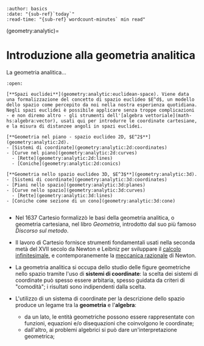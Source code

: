 ```{article-info}
:author: basics
:date: "{sub-ref}`today`"
:read-time: "{sub-ref}`wordcount-minutes` min read"
```

(geometry:analytic)=
# Introduzione alla geometria analitica

La geometria analitica...

```{dropdown} Argomenti del capitolo
:open:

[**Spazi euclidei**](geometry:analytic:euclidean-space). Viene data una formalizzazione del concetto di spazio euclideo $E^d$, un modello dello spazio come percepito da noi nella nostra esperienza quotidiana. Negli spazi euclidei è possibile applicare senza troppe complicazioni - e non diremo altro - gli strumenti dell'[algebra vettoriale](math-hs:algebra:vector), usati qui per introdurre le coordinate cartesiane, e la misura di distanzee angoli in spazi euclidei.

[**Geometria nel piano - spazio euclideo 2D, $E^2$**](geometry:analytic:2d).
- [Sistemi di coordinate](geometry:analytic:2d:coordinates)
- [Curve nel piano](geometry:analytic:2d:curves)
  - [Rette](geometry:analytic:2d:lines)
  - [Coniche](geometry:analytic:2d:conics)

[**Geometria nello spazio euclideo 3D, $E^3$**](geometry:analytic:3d).
- [Sistemi di coordinate](geometry:analytic:3d:coordinates)
- [Piani nello spazio](geometry:analytic:3d:planes)
- [Curve nello spazio](geometry:analytic:3d:curves)
  - [Rette](geometry:analytic:3d:lines)
- [Coniche come sezione di un cono](geometry:analytic:3d:cone)

```

```{dropdown} ...
```

- Nel 1637 Cartesio formalizzò le basi della geometria analitica, o geometria cartesiana, nel libro *Geometria*, introdotto dal suo più famoso *Discorso sul metodo*.
- Il lavoro di Cartesio fornisce strumenti fondamentali usati nella seconda metà del XVII secolo da Newton e Leibniz per sviluppare il [calcolo infinitesimale](math-hs:calculus), e contemporanemente la [meccanica razionale](https://basics2022.github.io/bbooks-physics-hs/ch/mechanics) di Newton.

- La geometria analitica si occupa dello studio delle figure geometriche nello spazio tramite l'uso di **sistemi di coordinate**: la scelta dei sistemi di coordinate può spesso essere arbitaria, spesso guidata da criteri di "comodità"; i risultati sono indipendenti dalla scelta.
- L'utilizzo di un sistema di coordinate per la descrizione dello spazio produce un legame tra la **geometria** e l'**algebra**:
  - da un lato, le entità geometriche possono essere rappresentate con funzioni, equazioni e/o disequazioni che coinvolgono le coordinate;
  - dall'altro, ai problemi algebrici si può dare un'interpretazione geometrica;

<!--
```{list-table}
:header-rows: 0
* - ![](../media/analytic-geometry-graphical-sln-equation.png)
  - ![](../media/analytic-geometry-graphical-sln-system-eqn.png)
  - ![](../media/analytic-geometry-graphical-sln-system-ineq.png)
* - Soluzione grafica dell'equazione $f(x) = 0$
  - Soluzione grafica del sistema di equazioni $\begin{cases} F(x,y) = 0 \\ G(x,y)=0 \end{cases}$
  - Soluzione grafica del sistema di disequazioni $\begin{cases} y > f(x) \\ y > g(x) \end{cases}$
```
-->

<!--
**Argomenti.**

**Geometria nel piano - spazio euclideo 2D, $E^2$**

- [Sistemi di coordinate](geometry:analytic:2d:coordinates) *Cartesiane e polari; trasformazione tra sistemi di coordinate: polari e cartesiane; cartesiano-cartesiano: traslazione e rotazione*

- [Punti](geometry:analytic:2d:points)

- [Rette](geometry:analytic:2d:lines)

- [Coniche](geometry:analytic:2d:conics) **todo** *parabola, ellisse, iperbole: def, caratteristiche, descrizione in coord. cartesiane e polari; riferimento a gravitazione in meccanica classica*

**Geometria nello spazio euclideo 3D, $E^3$**

  -  Sistemi di coordinate
  -  Punti
  -  Rette
  -  Piani
  -  Cono e rivisitazione delle coniche
  -  Superfici quadratiche
-->

<!--
## Geometria
La geometria si occupa della descrizione e della misura dello spazio e degli oggetti presenti in esso.

**Geometria euclidea** Formulazione assiomatica della geometria negli *Elementi* di Euclide. L'opera di Euclide contiene i risultati di geometria noti al tempo, IV-III secolo a.C., ed è la base dei principi di geometria insegnati ancora oggi.

Si occupa di elementi geometrici nel piano 2-dimensionale o nello spazio 3-dimensionale. In ordine di complessità, si occupa inizialmente della geometria piana, introducendo concetti primitivi (punto,...), **todo** *...concentrandosi su angoli, rette e triangoli, oggetti elementari nei quali è possibile scomprre altre figure piane*

**Geometria analitica** Si occupa dello studio di elementi geometrici, con l'uso di sistemi di coordinate. **todo** *E'possibile usare diversi tipi di sistemi di coordinate, come ad esempio coord. cartesiane o polari nel piano.*
Questo approccio permette di associare un elemento geometrico a un'equazione che rappresenta il legame tra le coordinate dei suoi punti: la geometria analitica rappresenta quindi un **ponte** tra la geometria e l'algebra.

**todo** *Gli oggetti geometrici sono indipendenti dai sistemi di riferimento usati per descriverli; si può quindi definire i sistemi di riferimento per rendere la descrizione la più semplice possibile*

**todo** *Si possono riconoscere i punti di uno spazio euclideo come elementi di uno* **spazio vettoriale**. Si possono quindi usare gli strumenti dell'algebra e del calcolo lineare (vettoriale).

**todo: argomenti.** *Geometria piana: coordinate; distanza; retta; coniche;... Geometria nello spazio euclideo 3-dimensionale: coordinate; distanza; retta; piano; superfici quadratiche*

**Geometria differenziale** Si occupa dello studio di oggetti geometrici differenziabili, lisci, come curve e superfici. **todo** *Grandezze locali (differenziali): normale, curvatura,...; grandezze globali (integrali): lunghezza, superficie, volume; massa, momenti di inerzia;...*
-->
